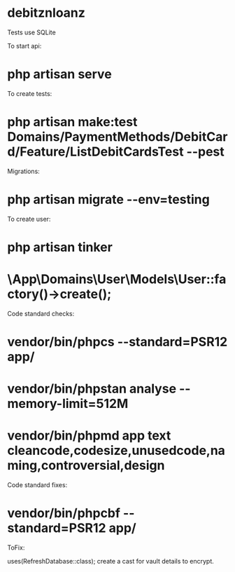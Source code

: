 # debitznloanz

Tests use SQLite

To start api:
# php artisan serve

To create tests:
# php artisan make:test Domains/PaymentMethods/DebitCard/Feature/ListDebitCardsTest --pest

Migrations:

# php artisan migrate --env=testing

To create user:

# php artisan tinker

# \App\Domains\User\Models\User::factory()->create();

Code standard checks:

# vendor/bin/phpcs --standard=PSR12 app/

# vendor/bin/phpstan analyse --memory-limit=512M

# vendor/bin/phpmd app text cleancode,codesize,unusedcode,naming,controversial,design


Code standard fixes:

# vendor/bin/phpcbf --standard=PSR12 app/


ToFix: 

uses(RefreshDatabase::class);
create a cast for vault details to encrypt.



